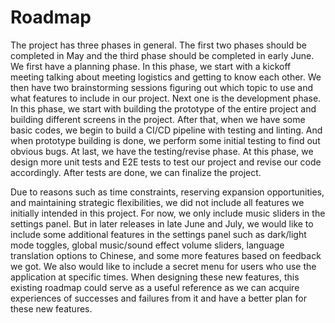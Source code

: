 # Roadmap

The project has three phases in general. The first two phases should be completed in May and the third phase should be completed in early June. We first have a planning phase. In this phase, we start with a kickoff meeting talking about meeting logistics and getting to know each other. We then have two brainstorming sessions figuring out which topic to use and what features to include in our project. Next one is the development phase. In this phase, we start with building the prototype of the entire project and building different screens in the project. After that, when we have some basic codes, we begin to build a CI/CD pipeline with testing and linting. And when prototype building is done, we perform some initial testing to find out obvious bugs. At last, we have the testing/revise phase. At this phase, we design more unit tests and E2E tests to test our project and revise our code accordingly. After tests are done, we can finalize the project.

Due to reasons such as time constraints, reserving expansion opportunities, and maintaining strategic flexibilities, we did not include all features we initially intended in this project. For now, we only include music sliders in the settings panel. But in later releases in late June and July, we would like to include some additional features in the settings panel such as dark/light mode toggles, global music/sound effect volume sliders, language translation options to Chinese, and some more features based on feedback we got. We also would like to include a secret menu for users who use the application at specific times. When designing these new features, this existing roadmap could serve as a useful reference as we can acquire experiences of successes and failures from it and have a better plan for these new features.
